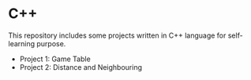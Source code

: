 # C++

This repository includes some projects written in C++ language for self-learning purpose.

* Project 1: Game Table
* Project 2: Distance and Neighbouring


